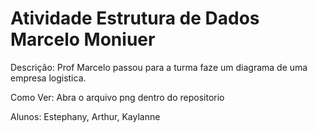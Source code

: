 # Atividade Estrutura de Dados Marcelo Moniuer 
Descrição:
Prof Marcelo passou para a turma faze um diagrama de uma empresa logistica.

Como Ver:
 Abra o arquivo png dentro do repositorio



Alunos:
 Estephany,
 Arthur,
 Kaylanne
